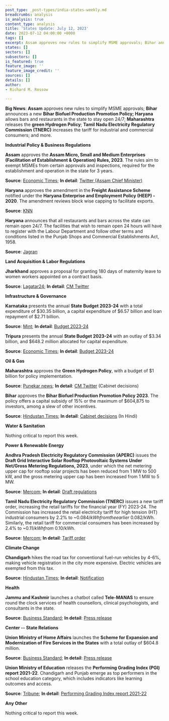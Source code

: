 ```yaml
---
post_type: _post-types/india-states-weekly.md
breadcrumbs: analysis
is_analysis: true
content_type: analysis
title: 'States Update: July 12, 2023'
date: 2023-07-12 04:00:00 +0000
tags: []
excerpt: Assam approves new rules to simplify MSME approvals; Bihar announces a new Bihar Biofuel Production Promotion Policy; Haryana allows bars and restaurants in the state to stay open 24/7; Maharashtra releases the green Hydrogen Policy; Tamil Nadu Electricity Regulatory Commission (TNERC) increases the tariff for industrial and commercial consumers; and more.
states: []
sectors: []
subsectors: []
is_featured: true
feature_image: ''
feature_image_credit: ''
sources: []
details: []
author:
- Richard M. Rossow

---
```

**Big News**: **Assam** approves new rules to simplify MSME approvals; **Bihar** announces a new **Bihar Biofuel Production Promotion Policy; Haryana** allows bars and restaurants in the state to stay open 24/7; **Maharashtra** releases the **green Hydrogen Policy**; **Tamil Nadu Electricity Regulatory Commission (TNERC)** increases the tariff for industrial and commercial consumers; and more.

**Industrial Policy & Business Regulations**  

**Assam** approves the **Assam Micro, Small and Medium Enterprises (Facilitation of Establishment & Operation) Rules, 2023**. The rules aim to exempt MSMEs from certain approvals and inspections, required for the establishment and operation in the state for 3 years.

**Source**: [Economic Times](https://economictimes.indiatimes.com/news/india/assam-government-okays-provisions-for-smooth-setting-up-of-msmes/articleshow/101520439.cms); **In detail**: [Twitter (Assam Chief Minister)](https://twitter.com/himantabiswa/status/1676560498761027584?s=20)

**Haryana** approves the amendment in the **Freight Assistance Scheme** notified under the **Haryana Enterprise and Employment Policy (HEEP) - 2020**. The amendment reviews block wise capping to facilitate exports.

**Source**: [KNN](https://knnindia.co.in/news/newsdetails/state/haryana-to-offer-rs-25-lac-freight-subsidy-to-msmes-to-even-competitive-advantage-with-coastal-states)

**Haryana** announces that all restaurants and bars across the state can remain open 24/7. The facilities that wish to remain open 24 hours will have to register with the Labour Department and follow other terms and conditions listed in the Punjab Shops and Commercial Establishments Act, 1958.

**Source**: [Jagran](https://english.jagran.com/india/haryana-govt-allows-restaurants-bars-to-remain-open247-10086320)

**Land Acquisition & Labor Regulations**  

**Jharkhand** approves a proposal for granting 180 days of maternity leave to women workers appointed on a contract basis.

**Source**: [Lagatar24](https://lagatar24.com/jharkhand-cm-nod-to-maternity-leave-for-women-contractual-staff/166349/); **In detail**: [CM Twitter](https://twitter.com/JharkhandCMO/status/1676830972837502978)

**Infrastructure & Governance**  

**Karnataka** presents the annual **State Budget 2023-24** with a total expenditure of $30.35 billion, a capital expenditure of $6.57 billion and loan repayment of $2.71 billion.

**Source**: [Mint](https://www.livemint.com/news/india/karnataka-budget-2023-key-highlights-from-cm-siddaramaiahs-14th-budget-11688717093284.html); **In detail**: [Budget 2023-24](https://finance.karnataka.gov.in/info-2/2023-24+July/Budget+Volumes+2023-24+July/en)

**Tripura** presents the annual **State Budget 2023-24** with an outlay of $3.34 billion, and $648.2 million allocated for capital expenditure.

**Source**: [Economic Times](https://economictimes.indiatimes.com/news/india/bjp-led-government-in-tripura-presents-state-budget-for-2023-24-with-an-outlay-of-rs-27654-40-crore/articleshow/101579267.cms); **In detail**: [Budget 2023-24](https://tripura.gov.in/state-budget-page)

**Oil & Gas**  

**Maharashtra** approves the **Green Hydrogen Policy**, with a budget of $1 billion for policy implementation.

**Source**: [Punekar news](https://www.punekarnews.in/maharashtra-pioneers-green-hydrogen-with-approved-policy-of-rs-8500-crore-investment/); **In detail**: [CM Twitter](https://twitter.com/hashtag/%E0%A4%AE%E0%A4%82%E0%A4%A4%E0%A5%8D%E0%A4%B0%E0%A4%BF%E0%A4%AE%E0%A4%82%E0%A4%A1%E0%A4%B3_%E0%A4%A8%E0%A4%BF%E0%A4%B0%E0%A5%8D%E0%A4%A3%E0%A4%AF?src=hashtag_click) (Cabinet decisions)

**Bihar** approves the **Bihar Biofuel Production Promotion Policy 2023**. The policy offers a capital subsidy of 15% or the maximum of $604,875 to investors, among a slew of other incentives.

**Source**: [Hindustan Times](https://www.hindustantimes.com/cities/patna-news/bihar-cabinet-approves-biofuel-policy-offers-capital-subsidy-for-compressed-biogas-plants-extends-ethanol-policy-101688486270106.html); **In detail**: [Cabinet decisions](https://state.bihar.gov.in/cache/1/Smart%20City/Cabinet%20Decisions/dd04072023.pdf) (In Hindi)

**Water & Sanitation**  

Nothing critical to report this week.  

**Power & Renewable Energy**  

**Andhra Pradesh Electricity Regulatory Commission (APERC)** issues the **Draft Grid Interactive Solar Rooftop Photovoltaic Systems Under Net/Gross Metering Regulations, 2023**, under which the net metering upper cap for rooftop solar projects has been reduced from 1 MW to 500 kW, and the gross metering upper cap has been increased from 1 MW to 5 MW.

**Source**: [Mercom](https://www.mercomindia.com/andhra-pradesh-net-metering-cap-500-kw); **In detail**: [Draft regulations](https://aperc.gov.in/admin/upload/DraftSRTRegulation06062023.pdf)

**Tamil Nadu Electricity Regulatory Commission (TNERC)** issues a new tariff order, increasing the retail tariffs for the financial year (FY) 2023-24. The Commission has increased the retail electricity tariff for high tension (HT) industrial consumers by 2.2% to ~$0.084/kWh from the earlier ~$0.082/kWh. Similarly, the retail tariff for commercial consumers has been increased by 2.4% to ~$0.11/kWh from ~$0.10/kWh.

**Source**: [Mercom](https://www.mercomindia.com/tamil-nadu-hikes-retail-tariffs-fy24); **In detail**: [Tariff order](https://www.tnerc.gov.in/Orders/files/TO-Suo-motu%20O030720231556.pdf)

**Climate Change**

**Chandigarh** hikes the road tax for conventional fuel-run vehicles by 4-6%, making vehicle registration in the city more expensive. Electric vehicles are exempted from this tax.

**Source**: [Hindustan Times](https://www.hindustantimes.com/cities/chandigarh-news/chandigarh-administration-hikes-road-tax-for-vehicles-exempts-electric-vehicles-from-tax-101688766372693.html); **In detail**: [Notification](https://chdtransport.gov.in/sites/default/files/2023-07/revise%20MV%20Tax%20%281%29.pdf)

**Health**   

**Jammu and Kashmir** launches a chatbot called **Tele-MANAS** to ensure round the clock services of health counsellors, clinical psychologists, and consultants in the state.

**Source**: [Business Standard](https://www.business-standard.com/india-news/india-s-first-tele-manas-chat-bot-to-ensure-24x7-services-launched-in-j-k-123070500755_1.html); **In detail**: [Press release](https://www.jkinfonews.com/newsdet.aspx?q=80406)

**Center -- State Relations**  

**Union Ministry of Home Affairs** launches the **Scheme for Expansion and Modernization of Fire Services in the States** with a total outlay of $604.8 million.

**Source**: [Business Standard](https://www.business-standard.com/news-ani/national/mha-launches-rs-5000-cr-scheme-for-modernization-of-fire-services-in-states-123070600086_1.html); **In detail**: [Press release](https://pib.gov.in/PressReleaseIframePage.aspx?PRID=1937594)

**Union Ministry of Education** releases the **Performing Grading Index (PGI) report 2021-22**. Chandigarh and Punjab emerge as top performers in the school education category, which includes indicators like learning outcomes and access.

**Source**: [Tribune](https://www.tribuneindia.com/news/chandigarh/chandigarh-and-punjab-are-top-performers-in-school-education-523882); **In detail**: [Performing Grading Index report 2021-22](https://www.education.gov.in/sites/upload_files/mhrd/files/statistics-new/pgi-s.pdf)

**Any Other**

Nothing critical to report this week.